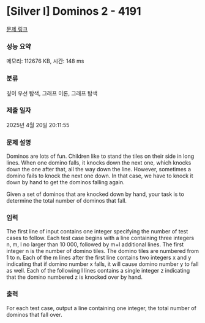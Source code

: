 # [Silver I] Dominos 2 - 4191 

[문제 링크](https://www.acmicpc.net/problem/4191) 

### 성능 요약

메모리: 112676 KB, 시간: 148 ms

### 분류

깊이 우선 탐색, 그래프 이론, 그래프 탐색

### 제출 일자

2025년 4월 20일 20:11:55

### 문제 설명

<p>Dominos are lots of fun. Children like to stand the tiles on their side in long lines. When one domino falls, it knocks down the next one, which knocks down the one after that, all the way down the line. However, sometimes a domino fails to knock the next one down. In that case, we have to knock it down by hand to get the dominos falling again.</p>

<p>Given a set of dominos that are knocked down by hand, your task is to determine the total number of dominos that fall.</p>

### 입력 

 <p>The first line of input contains one integer specifying the number of test cases to follow. Each test case begins with a line containing three integers n, m, l no larger than 10 000, followed by m+l additional lines. The first integer n is the number of domino tiles. The domino tiles are numbered from 1 to n. Each of the m lines after the first line contains two integers x and y indicating that if domino number x falls, it will cause domino number y to fall as well. Each of the following l lines contains a single integer z indicating that the domino numbered z is knocked over by hand.</p>

### 출력 

 <p>For each test case, output a line containing one integer, the total number of dominos that fall over.</p>

